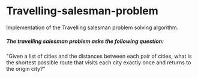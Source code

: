 # Travelling-salesman-problem

Implementation of the Travelling salesman problem solving algorithm.

##### The travelling salesman problem asks the following question: 

"Given a list of cities and the distances between each pair of cities, what is the shortest possible route that visits each city exactly once and returns to the origin city?" 
